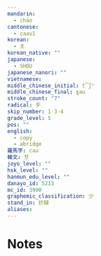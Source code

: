 ```yaml
---
mandarin:
  - chāo
cantonese:
  - caau1
korean:
  - 초
korean_native: ""
japanese:
  - SHOU
japanese_nanori: ""
vietnamese:
middle_chinese_initial: t͡ʃʰ
middle_chinese_final: ɣau
stroke_count: "7"
radical: 手
skip_number: 1-3-4
grade_level: 5
pos: ""
english:
  - copy
  - abridge
羅馬字: cau
韓文: 찻
joyo_level: ""
hsk_level: ""
hanmun_edu_level: ""
danayo_id: 5213
mc_id: 3990
graphemic_classification: 少
stand_in: 抄録
aliases:
---
```


# Notes
